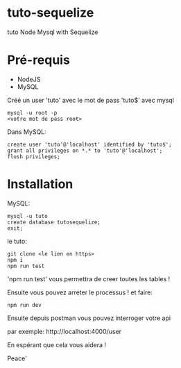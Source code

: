# tuto-sequelize
tuto Node Mysql with Sequelize

# Pré-requis
  - NodeJS
  - MySQL

Créé un user 'tuto' avec le mot de pass 'tuto$' avec mysql
```
mysql -u root -p
<votre mot de pass root>
```
Dans MySQL:
```
create user 'tuto'@'localhost' identified by 'tuto$';
grant all privileges on *.* to 'tuto'@'localhost';
flush privileges;
```

# Installation

MySQL:
```
mysql -u tuto
create database tutosequelize;
exit;
```

le tuto:
```
git clone <le lien en https>
npm i
npm run test
```

'npm run test' vous permettra de creer toutes les tables !

Ensuite vous pouvez arreter le processus !
et faire:
```
npm run dev
```

Ensuite depuis postman vous pouvez interroger votre api

par exemple:
http://localhost:4000/user

En espérant que cela vous aidera !

Peace'